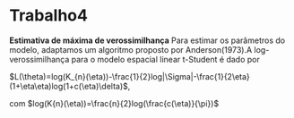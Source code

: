 # Trabalho4
**Estimativa de máxima de verossimilhança**
Para estimar os parâmetros do modelo, adaptamos um algoritmo proposto por Anderson(1973).A log-verossimilhança para o modelo espacial linear t-Student é dado por 

$L(\theta)=log(K_{n}(\eta))-\frac{1}{2}log|\Sigma|-\frac{1}{2\eta}(1+\eta\eta)log(1+c(\eta)\delta)$,

com $log(K{n}(\eta))=\frac{n}{2}log(\frac{c(\eta)}{\pi})$
